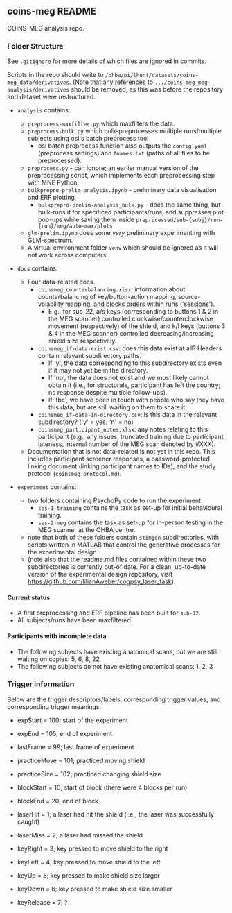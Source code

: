 ## coins-meg README

COINS-MEG analysis repo.

### Folder Structure

See `.gitignore` for more details of which files are ignored in commits.

Scripts in the repo should write to `/ohba/pi/lhunt/datasets/coins-meg_data/derivatives`. (Note that any references to `.../coins-meg_meg-analysis/derivatives` should be removed, as this was before the repository and dataset were restructured.

- `analysis` contains:

  - `preprocess-maxfilter.py` which maxfilters the data.
  - `preprocess-bulk.py` which bulk-preprocesses multiple runs/multiple subjects using osl's batch preprocess tool
    - osl batch preprocess function also outputs the `config.yaml` (preprocess settings) and `fnames.txt` (paths of all files to be preprocessed).
  - `preprocess.py` - can ignore; an earlier manual version of the preprocessing script, which implements each preprocessing step with MNE Python.
  - `bulkprepro-prelim-analysis.ipynb` - preliminary data visualisation and ERF plotting
    - `bulkprepro-prelim-analysis_bulk.py` - does the same thing, but bulk-runs it for specificed participants/runs, and suppresses plot pop-ups while saving them inside `preprocessed/sub-{subj}/run-{run}/meg/auto-max/plots`
  - `glm-prelim.ipynb` does some _very_ preliminary experimenting with GLM-spectrum.
  - A virtual environment folder `venv` which should be ignored as it will not work across computers.

- `docs` contains:

  - Four data-related docs.
    - `coinsmeg_counterbalancing.xlsx`: information about counterbalancing of key/button-action mapping, source-volability mapping, and blocks orders within runs ('sessions').
      - E.g., for sub-22, a/s keys (corresponding to buttons 1 & 2 in the MEG scanner) controlled clockwise/counterclockwise movement (respectively) of the shield, and k/l keys (buttons 3 & 4 in the MEG scanner) controlled decreasing/increasing shield size respectively.
    - `coinsmeg_if-data-exist.csv`: does this data exist at all? Headers contain relevant subdirectory paths.
      - If 'y', the data corresponding to this subdirectory exists even if it may not yet be in the directory.
      - If 'no', the data does not exist and we most likely cannot obtain it (i.e., for structurals, participant has left the country; no response despite multiple follow-ups).
      - If 'tbc', we have been in touch with people who say they have this data, but are still waiting on them to share it.
    - `coinsmeg_if-data-in-directory.csv`: is this data in the relevant subdirectory? ('y' = yes; 'n' = no)
    - `coinsmeg_participant_notes.xlsx`: any notes relating to this participant (e.g., any issues, truncated training due to participant lateness, internal number of the MEG scan denoted by #XXX).
  - Documentation that is not data-related is not yet in this repo. This includes participant screener responses, a password-protected linking document (linking participant names to IDs), and the study protocol (`coinsmeg_protocol.md`).
 
- `experiment` contains:

  - two folders containing PsychoPy code to run the experiment.
    - `ses-1-training` contains the task as set-up for initial behavioural training.
    - `ses-2-meg` contains the task as set-up for in-person testing in the MEG scanner at the OHBA centre.
  - note that both of these folders contain `stimgen` subdirectories, with scripts written in MATLAB that control the generative processes for the experimental design.
  - (note also that the readme.md files contained within these two subdirectories is currently out-of date. For a clean, up-to-date version of the experimental design repository, visit https://github.com/lilianAweber/cogpsy_laser_task).
        
#### Current status

- A first preprocessing and ERF pipeline has been built for `sub-12`.
- All subjects/runs have been maxfiltered.

#### Participants with incomplete data

- The following subjects have existing anatomical scans, but we are still waiting on copies: 5, 6, 8, 22
- The following subjects do not have existing anatomical scans: 1, 2, 3


### Trigger information

Below are the trigger descriptors/labels, corresponding trigger values, and corresponding trigger meanings.

* expStart = 100; start of the experiment
* expEnd = 105; end of experiment

* lastFrame = 99; last frame of experiment
* practiceMove = 101; practiced moving shield

* practiceSize = 102; practiced changing shield size
* blockStart = 10; start of block (there were 4 blocks per run)

* blockEnd = 20; end of block
* laserHit = 1; a laser had hit the shield (i.e., the laser was successfully caught)

* laserMiss = 2; a laser had missed the shield
* keyRight = 3; key pressed to move shield to the right

* keyLeft = 4; key pressed to move shield to the left
* keyUp = 5; key pressed to make shield size larger

* keyDown = 6; key pressed to make shield size smaller
* keyRelease = 7; ?
